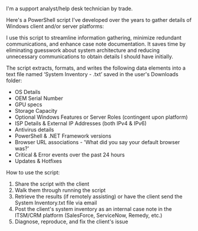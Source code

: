 I'm a support analyst/help desk technician by trade.

Here's a PowerShell script I've developed over the years to gather details of Windows client and/or server platforms:

I use this script to streamline information gathering, minimize redundant communications, and enhance case note documentation. It saves time by eliminating guesswork about system architecture and reducing unnecessary communications to obtain details I should have initially.

The script extracts, formats, and writes the following data elements into a text file named ‘System Inventory - <Computer Name>.txt’ saved in the user's Downloads folder:

* OS Details
* OEM Serial Number
* GPU specs
* Storage Capacity
* Optional Windows Features or Server Roles (contingent upon platform)
* ISP Details & External IP Addresses (both IPv4 & IPv6)
* Antivirus details
* PowerShell & .NET Framework versions
* Browser URL associations - 'What did you say your default browser was?'
* Critical & Error events over the past 24 hours
* Updates & Hotfixes

How to use the script:

1) Share the script with the client
2) Walk them through running the script
3) Retrieve the results (if remotely assisting) or have the client send the System Inventory.txt file via email
4) Post the client's system inventory as an internal case note in the ITSM/CRM platform (SalesForce, ServiceNow, Remedy, etc.)
5) Diagnose, reproduce, and fix the client's issue
